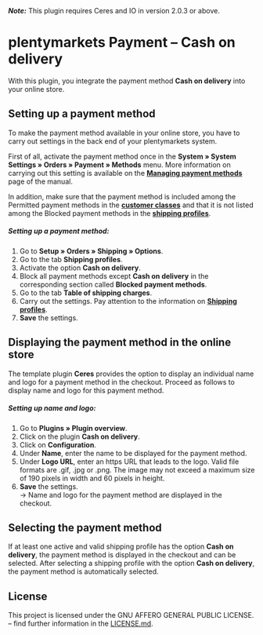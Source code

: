 <div class="alert alert-warning" role="alert">
   <strong><i>Note:</strong></i> This plugin requires Ceres and IO in version 2.0.3 or above.
</div>

# plentymarkets Payment&nbsp;– Cash on delivery

With this plugin, you integrate the payment method **Cash on delivery** into your online store.

## Setting up a payment method

To make the payment method available in your online store, you have to carry out settings in the back end of your plentymarkets system.

First of all, activate the payment method once in the **System » System Settings » Orders » Payment » Methods** menu. More information on carrying out this setting is available on the <strong><a href="https://knowledge.plentymarkets.com/en/payment/managing-payment-methods#20" target="_blank">Managing payment methods</a></strong> page of the manual.

In addition, make sure that the payment method is included among the Permitted payment methods in the <strong><a href="https://knowledge.plentymarkets.com/en/crm/managing-contacts#15" target="_blank">customer classes</a></strong> and that it is not listed among the Blocked payment methods in the <strong><a href="https://knowledge.plentymarkets.com/en/order-processing/fulfilment/preparing-the-shipment#1000" target="_blank">shipping profiles</a></strong>.


##### Setting up a payment method:

1. Go to **Setup » Orders&nbsp;» Shipping » Options**.
2. Go to the tab **Shipping profiles**.
3. Activate the option **Cash on delivery**.
4. Block all payment methods except **Cash on delivery** in the corresponding section called **Blocked payment methods**.
5. Go to the tab **Table of shipping charges**.
6. Carry out the settings. Pay attention to the information on <a href="https://knowledge.plentymarkets.com/en/fulfilment/preparing-the-shipment#1500"><strong>Shipping profiles</strong></a>.
7. **Save** the settings.

## Displaying the payment method in the online store

The template plugin **Ceres** provides the option to display an individual name and logo for a payment method in the checkout. Proceed as follows to display name and logo for this payment method.

##### Setting up name and logo:

1. Go to **Plugins » Plugin overview**.
2. Click on the plugin **Cash on delivery**.
3. Click on **Configuration**.
4. Under **Name**, enter the name to be displayed for the payment method.
5. Under **Logo URL**, enter an https URL that leads to the logo. Valid file formats are .gif, .jpg or .png. The image may not exceed a maximum size of 190 pixels in width and 60 pixels in height.
6. **Save** the settings.<br />→ Name and logo for the payment method are displayed in the checkout.

## Selecting the payment method

If at least one active and valid shipping profile has the option **Cash on delivery**, the payment method is displayed in the checkout and can be selected. After selecting a shipping profile with the option **Cash on delivery**, the payment method is automatically selected.

## License

This project is licensed under the GNU AFFERO GENERAL PUBLIC LICENSE. – find further information in the [LICENSE.md](https://github.com/plentymarkets/plugin-payment-invoice/blob/master/LICENSE.md).
